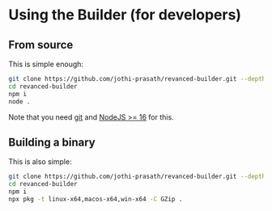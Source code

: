 # Using the Builder (for developers)

## From source

This is simple enough:

```bash
git clone https://github.com/jothi-prasath/revanced-builder.git --depth=1 --no-tags
cd revanced-builder
npm i
node .
```

Note that you need [git](https://git-scm.com/downloads) and [NodeJS >= 16](https://nodejs.org/en/) for this.

## Building a binary

This is also simple:

```bash
git clone https://github.com/jothi-prasath/revanced-builder.git --depth=1 --no-tags
cd revanced-builder
npm i
npx pkg -t linux-x64,macos-x64,win-x64 -C GZip .
```
